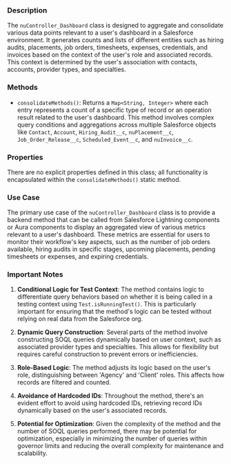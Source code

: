 ### Description

The `nuController_Dashboard` class is designed to aggregate and consolidate various data points relevant to a user's dashboard in a Salesforce environment. It generates counts and lists of different entities such as hiring audits, placements, job orders, timesheets, expenses, credentials, and invoices based on the context of the user's role and associated records. This context is determined by the user's association with contacts, accounts, provider types, and specialties.

### Methods

- `consolidateMethods()`: Returns a `Map<String, Integer>` where each entry represents a count of a specific type of record or an operation result related to the user's dashboard. This method involves complex query conditions and aggregations across multiple Salesforce objects like `Contact`, `Account`, `Hiring_Audit__c`, `nuPlacement__c`, `Job_Order_Release__c`, `Scheduled_Event__c`, and `nuInvoice__c`.

### Properties

There are no explicit properties defined in this class; all functionality is encapsulated within the `consolidateMethods()` static method.

### Use Case

The primary use case of the `nuController_Dashboard` class is to provide a backend method that can be called from Salesforce Lightning components or Aura components to display an aggregated view of various metrics relevant to a user's dashboard. These metrics are essential for users to monitor their workflow's key aspects, such as the number of job orders available, hiring audits in specific stages, upcoming placements, pending timesheets or expenses, and expiring credentials.

### Important Notes

1. **Conditional Logic for Test Context**: The method contains logic to differentiate query behaviors based on whether it is being called in a testing context using `Test.isRunningTest()`. This is particularly important for ensuring that the method's logic can be tested without relying on real data from the Salesforce org.
   
2. **Dynamic Query Construction**: Several parts of the method involve constructing SOQL queries dynamically based on user context, such as associated provider types and specialties. This allows for flexibility but requires careful construction to prevent errors or inefficiencies.

3. **Role-Based Logic**: The method adjusts its logic based on the user's role, distinguishing between 'Agency' and 'Client' roles. This affects how records are filtered and counted.

4. **Avoidance of Hardcoded IDs**: Throughout the method, there's an evident effort to avoid using hardcoded IDs, retrieving record IDs dynamically based on the user's associated records.

5. **Potential for Optimization**: Given the complexity of the method and the number of SOQL queries performed, there may be potential for optimization, especially in minimizing the number of queries within governor limits and reducing the overall complexity for maintenance and scalability.